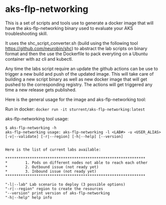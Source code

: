 # aks-flp-networking
This is a set of scripts and tools use to generate a docker image that will have the aks-flp-networking binary used to evaluate your AKS troubleshooting skill.

It uses the shc_script_converter.sh (build using the following tool https://github.com/neurobin/shc) to abstract the lab scripts on binary format and then the use the Dockerfile to pack everyting on a Ubuntu container with az cli and kubectl.

Any time the labs script require an update the github actions can be use to trigger a new build and push of the updated image. This will take care of building a new script binary as well as new docker image that will get pushed to the corresponding registry. The actions will get triggered any time a new release gets published.

Here is the general usage for the image and aks-flp-networking tool:

Run in docker: `docker run -it sturrent/aks-flp-networking:latest`

aks-flp-networking tool usage:
```
$ aks-flp-networking -h
aks-flp-networking usage: aks-flp-networking -l <LAB#> -u <USER_ALIAS>[-v|--validate] [-r|--region] [-h|--help] [--version]


Here is the list of current labs available:

***************************************************************
*        1. Pods on different nodes not able to reach each other
*        2. Outbound issue (not ready yet)
*        3. Inbound issue (not ready yet)
***************************************************************

"-l|--lab" Lab scenario to deploy (3 possible options)
"-r|--region" region to create the resources
"--version" print version of aks-flp-networking
"-h|--help" help info
```
